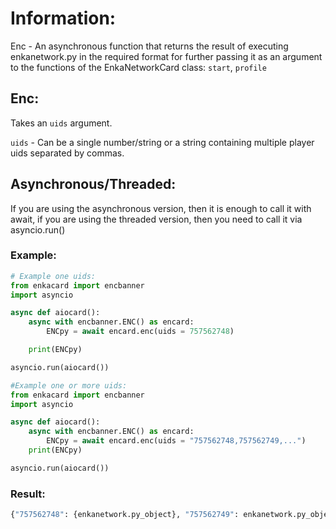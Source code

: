 # Information:

Enc - An asynchronous function that returns the result of executing enkanetwork.py in the required format for further passing it as an argument to the functions of the EnkaNetworkCard class: ```start```, ```profile```


## Enc:
Takes an ```uids``` argument.

```uids``` - Can be a single number/string or a string containing multiple player uids separated by commas.

## Asynchronous/Threaded:
If you are using the asynchronous version, then it is enough to call it with await, if you are using the threaded version, then you need to call it via asyncio.run()

### Example:
```python
# Example one uids:
from enkacard import encbanner
import asyncio

async def aiocard():
    async with encbanner.ENC() as encard:
        ENCpy = await encard.enc(uids = 757562748)

    print(ENCpy)

asyncio.run(aiocard())

```
```python
#Example one or more uids:
from enkacard import encbanner
import asyncio

async def aiocard():
    async with encbanner.ENC() as encard:
        ENCpy = await encard.enc(uids = "757562748,757562749,...")
    print(ENCpy)

asyncio.run(aiocard())
```

### Result:
```python
{"757562748": {enkanetwork.py_object}, "757562749": enkanetwork.py_object, ...}
```


